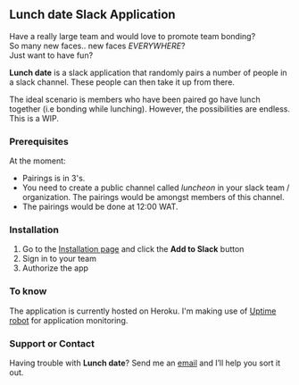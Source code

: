 ## Lunch date Slack Application

Have a really large team and would love to promote team bonding?  
So many new faces.. new faces *EVERYWHERE*?  
Just want to have fun?

**Lunch date** is a slack application that randomly pairs a number of people in a slack channel. These people can then take it up from there.

The ideal scenario is members who have been paired go have lunch together (i.e bonding while lunching). However, the possibilities are endless.  
This is a WIP.


### Prerequisites

At the moment: 
- Pairings is in 3's.
- You need to create a public channel called *luncheon* in your slack team / organization. The pairings would be amongst members of this channel.
- The pairings would be done at 12:00 WAT.


### Installation

1. Go to the [Installation page](https://lunchdate-bot.herokuapp.com/) and click the **Add to Slack** button
2. Sign in to your team
3. Authorize the app


### To know
The application is currently hosted on Heroku. I'm making use of [Uptime robot](https://uptimerobot.com/) for application monitoring.


### Support or Contact

Having trouble with **Lunch date**? Send me an [email](mailto:lord.chiemy@gmail.com) and I’ll help you sort it out.
